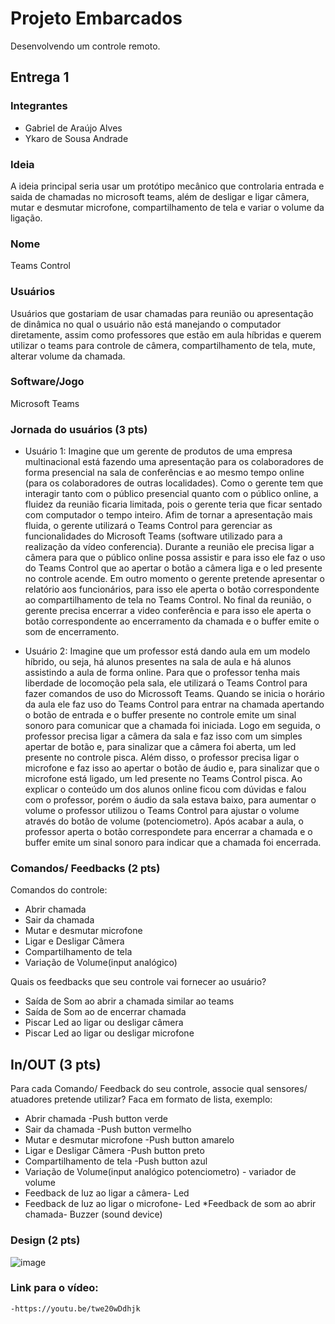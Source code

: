 # Projeto Embarcados

Desenvolvendo um controle remoto.

## Entrega 1

### Integrantes

- Gabriel de Araújo Alves
- Ykaro de Sousa Andrade
### Ideia

A ideia principal seria usar um protótipo mecânico que controlaria entrada e saida de chamadas no microsoft teams, além de desligar e ligar câmera, mutar e desmutar microfone, compartilhamento de tela e variar o volume da ligação. 


### Nome

Teams Control

### Usuários 

Usuários que gostariam de usar chamadas para reunião ou apresentação de dinâmica no qual o usuário não está manejando o computador diretamente, assim como professores que estão em aula híbridas e querem utilizar o teams para controle de câmera, compartilhamento de tela, mute, alterar volume da chamada. 
### Software/Jogo 

Microsoft Teams

### Jornada do usuários (3 pts)

- Usuário 1: Imagine que um gerente de produtos de uma empresa multinacional está fazendo uma apresentação para os colaboradores de forma presencial na sala de conferências e ao mesmo tempo online (para os colaboradores de outras localidades). Como o gerente tem que interagir tanto com o público presencial quanto com o público online, a fluidez da reunião ficaria limitada, pois o gerente teria que ficar sentado com computador o tempo inteiro. Afim de tornar a apresentação mais fluida, o gerente utilizará o Teams Control para gerenciar as funcionalidades do Microsoft Teams (software utilizado para a realização da vídeo conferencia). Durante a reunião ele precisa ligar a câmera para que o público online possa assistir e para isso ele faz o uso do Teams Control que ao apertar o botão a câmera liga e o led presente no controle acende. Em outro momento o gerente pretende apresentar o relatório aos funcionários, para isso ele aperta o botão correspondente ao compartilhamento de tela no Teams Control. No final da reunião, o gerente precisa encerrar a video conferência e para isso ele aperta o botão correspondente ao encerramento da chamada e o buffer emite o som de encerramento.

- Usuário 2: Imagine que um professor está dando aula em um modelo híbrido, ou seja, há alunos presentes na sala de aula e há alunos assistindo a aula de forma online. Para que o professor tenha mais liberdade de locomoção pela sala, ele utilizará o Teams Control para fazer comandos de uso do Microssoft Teams. Quando se inicia o horário da aula ele faz uso do Teams Control para entrar na chamada apertando o botão de entrada e o buffer presente no controle emite um sinal sonoro para comunicar que a chamada foi iniciada. Logo em seguida, o professor precisa ligar a câmera da sala e faz isso com um simples apertar de botão e, para sinalizar que a câmera foi aberta, um led presente no controle pisca. Além disso, o professor precisa ligar o microfone e faz isso ao apertar o botão de áudio e, para sinalizar que o microfone está ligado, um led presente no Teams Control pisca. Ao explicar o conteúdo um dos alunos online ficou com dúvidas e falou com o professor, porém o áudio da sala estava baixo, para aumentar o volume o professor utilizou o Teams Control para ajustar o volume através do botão de volume (potenciometro). Após acabar a aula, o professor aperta o botão correspondete para encerrar a chamada e o buffer emite um sinal sonoro para indicar que a chamada foi encerrada. 

### Comandos/ Feedbacks (2 pts)

Comandos do controle:
  - Abrir chamada 
  - Sair da chamada
  - Mutar e desmutar microfone
  - Ligar e Desligar Câmera
  - Compartilhamento de tela
  - Variação de Volume(input analógico)

Quais os feedbacks que seu controle vai fornecer ao usuário?

  - Saída de Som ao abrir a chamada similar ao teams
  - Saída de Som ao de encerrar chamada
  - Piscar Led ao ligar ou desligar câmera
  - Piscar Led ao ligar ou desligar microfone

## In/OUT (3 pts)

Para cada Comando/ Feedback do seu controle, associe qual sensores/ atuadores pretende utilizar? Faca em formato de lista, exemplo:

  - Abrir chamada -Push button verde
  - Sair da chamada -Push button vermelho
  - Mutar e desmutar microfone -Push button amarelo
  - Ligar e Desligar Câmera -Push button preto
  - Compartilhamento de tela -Push button azul
  - Variação de Volume(input analógico potenciometro) - variador de volume
  - Feedback de luz ao ligar a câmera- Led
  - Feedback de luz ao ligar o microfone- Led
  *Feedback de som ao abrir chamada- Buzzer (sound device)

### Design (2 pts)

![image](https://user-images.githubusercontent.com/72319195/190257387-5fe809eb-a217-47c0-8e05-e8b30200f63b.png)

### Link para o vídeo:
    -https://youtu.be/twe20wDdhjk


